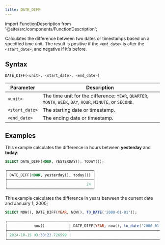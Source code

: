 ```yaml
---
title: DATE_DIFF
---
```

import FunctionDescription from '@site/src/components/FunctionDescription';

<FunctionDescription description="Introduced or updated: v1.2.645"/>

Calculates the difference between two dates or timestamps based on a specified time unit. The result is positive if the `<end_date>` is after the `<start_date>`, and negative if it's before.

## Syntax

```sql
DATE_DIFF(<unit>, <start_date>, <end_date>)
```

| Parameter      | Description                                                                                                 |
|----------------|-------------------------------------------------------------------------------------------------------------|
| `<unit>`       | The time unit for the difference: `YEAR`, `QUARTER`, `MONTH`, `WEEK`, `DAY`, `HOUR`, `MINUTE`, or `SECOND`. |
| `<start_date>` | The starting date or timestamp.                                                                             |
| `<end_date>`   | The ending date or timestamp.                                                                               |

## Examples

This example calculates the difference in hours between **yesterday** and **today**:

```sql
SELECT DATE_DIFF(HOUR, YESTERDAY(), TODAY());

┌───────────────────────────────────────┐
│ DATE_DIFF(HOUR, yesterday(), today()) │
├───────────────────────────────────────┤
│                                    24 │
└───────────────────────────────────────┘
```

This example calculates the difference in years between the current date and January 1, 2000;

```sql
SELECT NOW(), DATE_DIFF(YEAR, NOW(), TO_DATE('2000-01-01'));

┌────────────────────────────────────────────────────────────────────────────┐
│            now()           │ DATE_DIFF(YEAR, now(), to_date('2000-01-01')) │
├────────────────────────────┼───────────────────────────────────────────────┤
│ 2024-10-15 03:38:23.726599 │                                           -24 │
└────────────────────────────────────────────────────────────────────────────┘
```